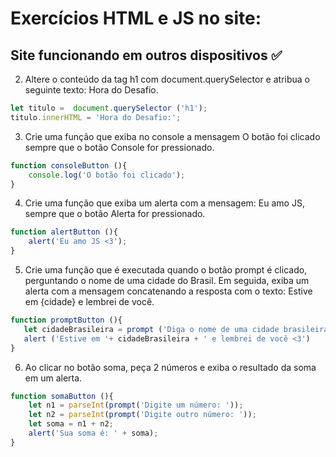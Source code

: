 # Exercícios HTML e JS no site:

## Site funcionando em outros dispositivos ✅

2) Altere o conteúdo da tag h1 com document.querySelector e atribua o seguinte texto: Hora do Desafio.

```js
let titulo =  document.querySelector ('h1');
titulo.innerHTML = 'Hora do Desafio:';
```

3) Crie uma função que exiba no console a mensagem O botão foi clicado sempre que o botão Console for pressionado.

```js
function consoleButton (){
    console.log('O botão foi clicado');
}
```

4) Crie uma função que exiba um alerta com a mensagem: Eu amo JS, sempre que o botão Alerta for pressionado.

```js
function alertButton (){
    alert('Eu amo JS <3');
}
```

5) Crie uma função que é executada quando o botão prompt é clicado, perguntando o nome de uma cidade do Brasil. Em seguida, exiba um alerta com a mensagem concatenando a resposta com o texto: Estive em {cidade} e lembrei de você.

```js
function promptButton (){
   let cidadeBrasileira = prompt ('Diga o nome de uma cidade brasileira que goste: ');
   alert ('Estive em '+ cidadeBrasileira + ' e lembrei de você <3')
}
```

6) Ao clicar no botão soma, peça 2 números e exiba o resultado da soma em um alerta.

```js
function somaButton (){
    let n1 = parseInt(prompt('Digite um número: '));
    let n2 = parseInt(prompt('Digite outro número: '));
    let soma = n1 + n2;
    alert('Sua soma é: ' + soma);
}
```